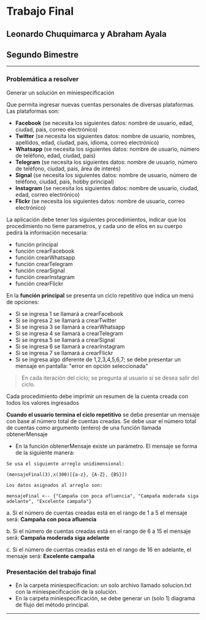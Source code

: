 # Trabajo Final 
## Leonardo Chuquimarca y Abraham Ayala
## Segundo Bimestre

***

### Problemática a resolver

Generar un solución en miniespecificación

Que permita ingresar nuevas cuentas personales de diversas plataformas. Las plataformas son:

- **Facebook** (se necesita los siguientes datos: nombre de usuario, edad, ciudad, pais, correo electrónico)
- **Twitter** (se necesita los siguientes datos: nombre de usuario, nombres, apellidos, edad, ciudad, pais, idioma, correo electrónico)
- **Whatsapp** (se necesita los siguientes datos: nombre de usuario, número de teléfono, edad, ciudad, pais)
- **Telegram** (se necesita los siguientes datos: nombre de usuario, número de teléfono, ciudad, pais, área de interés)
- **Signal** (se necesita los siguientes datos: nombre de usuario, número de teléfono, ciudad, pais, hobby principal)
- **Instagram** (se necesita los siguientes datos: nombre de usuario, ciudad, edad, correo electrónico)
- **Flickr** (se necesita los siguientes datos: nombre de usuario, correo electrónico)

La aplicación debe tener los siguientes procedimientos, indicar que los procedimiento no tiene parametros, y cada uno de ellos en su cuerpo pedirá la información necesaria:

- función principal
- función crearFacebook
- función crearWhatsapp
- función crearTelegram
- función crearSignal
- función crearInstagram
- función crearFlickr

En la **función principal** se presenta un ciclo repetitivo que indica un menú de opciones:

- Si se ingresa 1 se llamará a crearFacebook
- Si se ingresa 2 se llamará a crearTwitter
- Si se ingresa 3 se llamará a crearWhatsapp
- Si se ingresa 4 se llamará a crearTelegram
- Si se ingresa 5 se llamará a crearSignal
- Si se ingresa 6 se llamará a crearInstagram
- Si se ingresa 7 se llamará a crearFlickr
- Si se ingresa algo diferente de 1,2,3,4,5,6,7; se debe presentar un mensaje en pantalla: "error en opción seleccionada"

>En cada iteración del ciclo; se pregunta al usuario si se desea salir del ciclo.

Cada procedimiento debe imprimir un resumen de la cuenta creada con todos los valores ingresados

**Cuando el usuario termina el ciclo repetitivo** se debe presentar un mensaje con base al número total de cuentas creadas. Se debe usar el número total de cuentas como argumento (entero) de una función llamada obtenerMensaje

- En la función obtenerMensaje existe un parámetro. El mensaje se forma de la siguiente manera:
```
Se usa el siguiente arreglo unidimensional:  

(mensajeFinal(3),x(300)[{a-z}, {A-Z}, {BS}])

Los datos asignados al arreglo son:

mensajeFinal <-- {"Campaña con poca afluencia", "Campaña moderada siga adelante", "Excelente campaña"}
```

a. Si el número de cuentas creadas está en el rango de 1 a 5 el mensaje será: **Campaña con poca afluencia**

b. Si el número de cuentas creadas está en el rango de 6 a 15 el mensaje será: **Campaña moderada siga adelante**

c. Si el número de cuentas creadas está en el rango de 16 en adelante, el mensaje será: **Excelente campaña**

### Presentación del trabajo final
- En la carpeta miniespecificacion: un solo archivo llamado solucion.txt con la miniespecificación de la solución.
- En la carpeta miniespecificación, se debe generar un (solo 1) diagrama de flujo del método principal.


***



